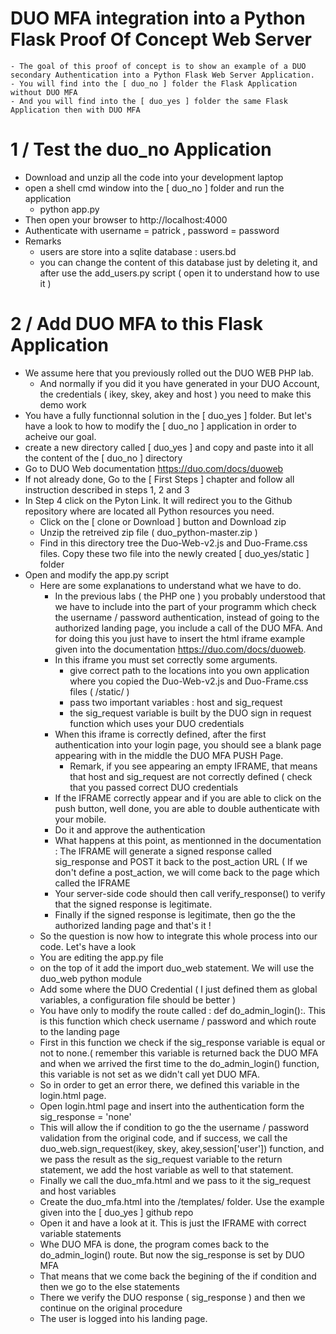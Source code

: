 # DUO MFA integration into a Python Flask Proof Of Concept Web Server

	- The goal of this proof of concept is to show an example of a DUO secondary Authentication into a Python Flask Web Server Application.
	- You will find into the [ duo_no ] folder the Flask Application without DUO MFA
	- And you will find into the [ duo_yes ] folder the same Flask Application then with DUO MFA
	
# 1 / Test the duo_no Application

- Download and unzip all the code into your development laptop
- open a shell cmd window into the [ duo_no ] folder and run the application
	- python app.py
- Then open your browser to  http://localhost:4000
- Authenticate with username = patrick , password = password
- Remarks
	- users are store into a sqlite database : users.bd
	- you can change the content of this database just by deleting it, and after use the add_users.py script ( open it to understand how to use it )
	
# 2 / Add DUO MFA to this Flask Application

- We assume here that you previously rolled out the DUO WEB PHP lab.
	- And normally if you did it you have generated in your DUO Account, the credentials ( ikey, skey, akey and host ) you need to make this demo work
- You have a fully functionnal solution in the [ duo_yes ] folder. But let's have a look to how to modify the [ duo_no ] application in order to acheive our goal.
- create a new directory called [ duo_yes ] and copy and paste into it all the content of the [ duo_no ] directory
- Go to DUO Web documentation https://duo.com/docs/duoweb
- If not already done, Go to the [ First Steps ] chapter and follow all instruction described in steps 1, 2 and 3
- In Step 4 click on the Pyton Link. It will redirect you to the Github repository where are located all Python resources you need.
	- Click on the [ clone or Download ] button and Download zip
	- Unzip the retreived zip file ( duo_python-master.zip )
	- Find in this directory tree the Duo-Web-v2.js and Duo-Frame.css files. Copy these two file into the newly created [ duo_yes/static ] folder
- Open and modify the app.py script
	- Here are some explanations to understand what we have to do.
		- In the previous labs ( the PHP one ) you probably understood that we have to include into the part of your programm which check the username / password authentication, instead of going to the authorized landing page, you include a call of the DUO MFA. And for doing this you just have to insert the html iframe example given into the documentation https://duo.com/docs/duoweb.
		- In this iframe you must set correctly some arguments.
			- give correct path to the locations into you own application where you copied the Duo-Web-v2.js and Duo-Frame.css files ( /static/ )
			- pass two important variables : host and sig_request
			- the sig_request variable is built by the DUO sign in request function which uses your DUO credentials
		- When this iframe is correctly defined, after the first authentication into your login page, you should see a blank page appearing with in the middle the DUO MFA PUSH Page.
			- Remark, if you see appearing an empty IFRAME, that means that host and sig_request are not correctly defined ( check that you passed correct DUO credentials
		- If the IFRAME correctly appear and if you are able to click on the push button, well done, you are able to double authenticate with your mobile.
		- Do it and approve the authentication
		- What happens at this point, as mentionned in the documentation : The IFRAME will generate a signed response called sig_response and POST it back to the post_action URL ( If we don't define a post_action, we will come back to the page which called the IFRAME
		- Your server-side code should then call verify_response() to verify that the signed response is legitimate.
		- Finally if the signed response is legitimate, then go the the authorized landing page and that's it !
	- So the question is now how to integrate this whole process into our code. Let's have a look
	- You are editing the app.py file
	- on the top of it add the  import duo_web statement. We will use the duo_web python module
	- Add some where the DUO Credential ( I just defined them as global variables, a configuration file should be better )
	- You have only to modify the route called : def do_admin_login():.  This is this function which check username / password and which route to the landing page
	- First in this function we check if the sig_response variable is equal or not to none.( remember this variable is returned back the DUO MFA and when we arrived the first time to the do_admin_login() function, this variable is not set as we didn't call yet DUO MFA.
	- So in order to get an error there, we defined this variable in the login.html page.
	- Open login.html page and insert into the authentication form the sig_response = 'none'
	- This will allow the if condition to go the the username / password validation from the original code, and if success, we call the duo_web.sign_request(ikey, skey, akey,session['user']) function, and we pass the result as the sig_request variable to the return statement, we add the host variable as well to that statement.
	- Finally we call the duo_mfa.html and we pass to it the sig_request and host variables
	- Create the duo_mfa.html into the /templates/ folder. Use the example given into the [ duo_yes ] github repo
	- Open it and have a look at it. This is just the IFRAME with correct variable statements
	- Whe DUO MFA is done, the program comes back to the do_admin_login() route. But now the sig_response is set by DUO MFA
	- That means that we come back the begining of the if condition and then we go to the else statements
	- There we verify the DUO response ( sig_response ) and then we continue on the original procedure
	- The user is logged into his landing page.
